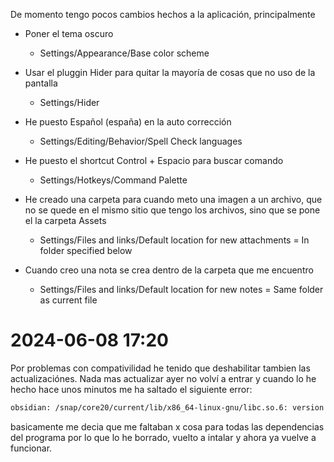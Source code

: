 De momento tengo pocos cambios hechos a la aplicación, principalmente

- Poner el tema oscuro
	- Settings/Appearance/Base color scheme

- Usar el pluggin Hider para quitar la mayoría de cosas que no uso de la pantalla
	- Settings/Hider

- He puesto Español (españa) en la auto corrección 
	- Settings/Editing/Behavior/Spell Check languages

- He puesto el shortcut Control + Espacio para buscar comando
	- Settings/Hotkeys/Command Palette

- He creado una carpeta para cuando meto una imagen a un archivo, que no se quede en el mismo sitio que tengo los archivos, sino que se pone el la carpeta Assets
	- Settings/Files and links/Default location for new attachments = In folder specified below

- Cuando creo una nota se crea dentro de la carpeta que me encuentro
	- Settings/Files and links/Default location for new notes = Same folder as current file



# 2024-06-08  17:20

Por problemas con compativilidad he tenido que deshabilitar tambien las actualizaciónes. Nada mas actualizar ayer no volví a entrar y cuando lo he hecho hace unos minutos me ha saltado el siguiente error:
```bash
obsidian: /snap/core20/current/lib/x86_64-linux-gnu/libc.so.6: version `GLIBC_2.34' not found
```
basicamente me decia que me faltaban x cosa para todas las dependencias del programa por lo que lo he borrado, vuelto a intalar y ahora ya vuelve a funcionar.